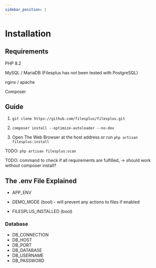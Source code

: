 ```yaml
---
sidebar_position: 1
---
```


# Installation

## Requirements

PHP 8.2

MySQL / MariaDB (Filesplus has not been tested with PostgreSQL)

nginx / apache

Composer

## Guide

1. `git clone https://github.com/filesplus/filesplus.git`

2. `composer install --optimize-autoloader --no-dev`

3. Open The Web Browser at the host address or run `php artisan filesplus:install`


TODO: `php artisan filesplus:scan`

TODO: command to check if all requirements are fulfilled, -> should work without composer install?


## The .env File Explained

* APP_ENV

* DEMO_MODE (bool) - will prevent any actions to files if enabled

* FILESPLUS_INSTALLED (bool)

### Database

* DB_CONNECTION
* DB_HOST
* DB_PORT
* DB_DATABASE
* DB_USERNAME
* DB_PASSWORD
